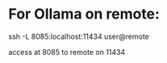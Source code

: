 # For Ollama on remote:

ssh -L 8085:localhost:11434 user@remote

access at 8085 to remote on 11434
